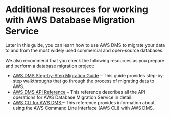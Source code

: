 # Additional resources for working with AWS Database Migration Service<a name="CHAP_GettingStarted.References"></a>

Later in this guide, you can learn how to use AWS DMS to migrate your data to and from the most widely used commercial and open\-source databases\. 

We also recommend that you check the following resources as you prepare and perform a database migration project:
+ [AWS DMS Step\-by\-Step Migration Guide](https://docs.aws.amazon.com/dms/latest/sbs/DMS-SBS-Welcome.html) – This guide provides step\-by\-step walkthroughs that go through the process of migrating data to AWS\.
+ [ AWS DMS API Reference](https://docs.aws.amazon.com/dms/latest/APIReference/Welcome.html) – This reference describes all the API operations for AWS Database Migration Service in detail\.
+ [ AWS CLI for AWS DMS ](https://docs.aws.amazon.com/cli/latest/reference/dms/index.html) – This reference provides information about using the AWS Command Line Interface \(AWS CLI\) with AWS DMS\.